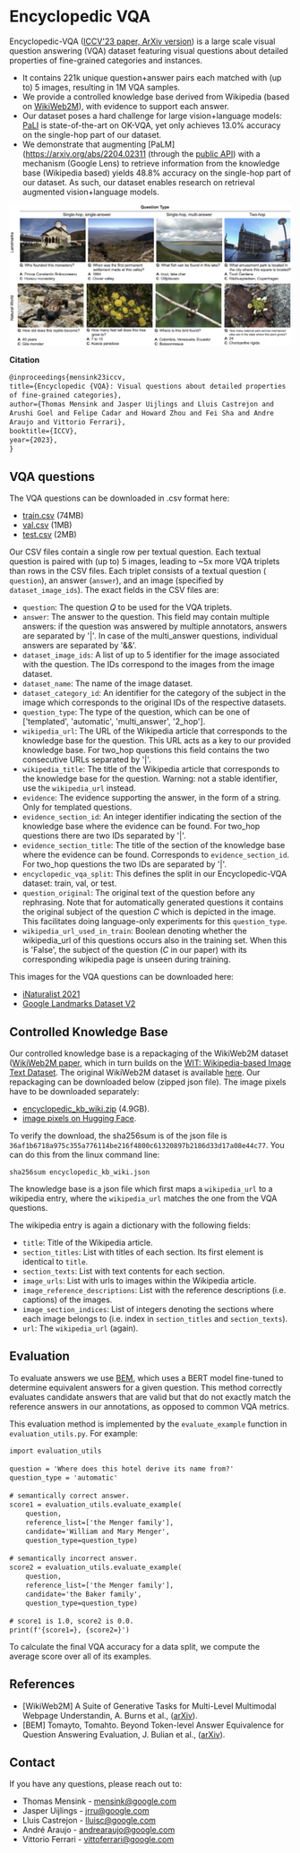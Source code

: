 # Encyclopedic VQA

Encyclopedic-VQA ([ICCV'23 paper, ArXiv version](https://arxiv.org/abs/2306.09224)) is a large
scale visual question answering (VQA) dataset featuring visual questions about
detailed properties of fine-grained categories and instances.

*   It contains 221k unique question+answer pairs each matched with (up to) 5
    images, resulting in 1M VQA samples.
*   We provide a controlled knowledge base derived from Wikipedia 
    (based on [WikiWeb2M](https://arxiv.org/abs/2305.03668)), with evidence
    to support each answer.
*   Our dataset poses a hard challenge for large vision+language models:
    [PaLI](https://arxiv.org/abs/2209.06794) is state-of-the-art on OK-VQA, yet
    only achieves 13.0% accuracy on the single-hop part of our dataset.
*   We demonstrate that augmenting [PaLM](https://arxiv.org/abs/2204.02311 (through the [public API](https://developers.generativeai.google/)) with a mechanism (Google Lens) to retrieve information from the knowledge base (Wikipedia based) yields 48.8% accuracy on the single-hop part of our dataset.
    As such, our dataset enables research on retrieval augmented vision+language
    models.

![Examples of dataset](encyclopedic_vqa_examples.png)

**Citation**

```
@inproceedings{mensink23iccv,
title={Encyclopedic {VQA}: Visual questions about detailed properties of fine-grained categories},
author={Thomas Mensink and Jasper Uijlings and Lluis Castrejon and Arushi Goel and Felipe Cadar and Howard Zhou and Fei Sha and Andre Araujo and Vittorio Ferrari},
booktitle={ICCV},
year={2023},
}
```

##  VQA questions

The VQA questions can be downloaded in .csv format here:

*  [train.csv](https://storage.googleapis.com/encyclopedic-vqa/train.csv) (74MB)
*  [val.csv](https://storage.googleapis.com/encyclopedic-vqa/val.csv) (1MB)
*  [test.csv](https://storage.googleapis.com/encyclopedic-vqa/test.csv) (2MB)

Our CSV files contain a single row per textual question. Each textual question
is paired with (up to) 5 images, leading to ~5x more VQA triplets than rows in
the CSV files. Each triplet consists of a textual question (
`question`), an answer (`answer`), and an image
(specified by `dataset_image_ids`). The exact fields in the CSV files are:

*   `question`: The question *Q* to be used for the VQA triplets.
*   `answer`: The answer to the question. This field may contain multiple
    answers: if the question was answered by multiple annotators, answers are
    separated by '|'. In case of the multi_answer questions, individual answers
    are separated by '&&'.
*   `dataset_image_ids`: A list of up to 5 identifier for the image associated
    with the question. The IDs correspond to the images from the image dataset.
*   `dataset_name`: The name of the image dataset.
*   `dataset_category_id`: An identifier for the category of the subject in the
    image which corresponds to the original IDs of the respective datasets.
*   `question_type`: The type of the question, which can be one of ['templated',
    'automatic', 'multi_answer', '2_hop'].
*   `wikipedia_url`: The URL of the Wikipedia article that corresponds to the
    knowledge base for the question. This URL acts as a key to our provided
    knowledge base. For two_hop questions this field contains the two
    consecutive URLs separated by '|'.
*   `wikipedia_title`: The title of the Wikipedia article that corresponds to
    the knowledge base for the question. Warning: not a stable identifier, use
    the `wikipedia_url` instead.
*   `evidence`: The evidence supporting the answer, in the form of a string.
    Only for templated questions.
*   `evidence_section_id`: An integer identifier indicating the section of the
    knowledge base where the evidence can be found. For two_hop questions there
    are two IDs separated by '|'.
*   `evidence_section_title`: The title of the section of the knowledge base
    where the evidence can be found. Corresponds to `evidence_section_id`. For
    two_hop questions the two IDs are separated by '|'.
*   `encyclopedic_vqa_split`: This defines the split in our Encyclopedic-VQA
    dataset: train, val, or test.
*   `question_original`: The original text of the question before any
    rephrasing. Note that for automatically generated questions it contains the
    original subject of the question *C* which is depicted in the image. This
    facilitates doing language-only experiments for this `question_type`.
*   `wikipedia_url_used_in_train`: Boolean denoting whether the wikipedia_url of
    this questions occurs also in the training set. When this is 'False', the
    subject of the question (*C* in our paper) with its corresponding wikipedia
    page is unseen during training.

This images for the VQA questions can be downloaded here: 

*   [iNaturalist 2021](https://github.com/visipedia/inat_comp/tree/master/2021)
*   [Google Landmarks Dataset V2](https://github.com/cvdfoundation/google-landmark)


## Controlled Knowledge Base

Our controlled knowledge base is a repackaging of the WikiWeb2M dataset
([WikiWeb2M paper](https://arxiv.org/abs/2305.03668), which in turn builds on 
the [WIT: Wikipedia-based Image Text Dataset](https://github.com/google-research-datasets/wit).
The original WikiWeb2M dataset is available [here](https://github.com/google-research-datasets/wit/blob/main/wikiweb2m.md).
Our repackaging can be downloaded below (zipped json file). The image pixels
have to be downloaded separately:

* [encyclopedic_kb_wiki.zip](https://storage.googleapis.com/encyclopedic-vqa/encyclopedic_kb_wiki.zip) (4.9GB).
* [image pixels on Hugging Face](https://huggingface.co/datasets/TREC-AToMiC/AToMiC-Images-v0.2).

To verify the download, the sha256sum is of the json file is
`36af1b6718a975c355a776114be216f4800c61320897b2186d33d17a08e44c77`. You can do
this from the linux command line:

```
sha256sum encyclopedic_kb_wiki.json
```

The knowledge base is a json file which first maps a `wikipedia_url` to a 
wikipedia entry, where the `wikipedia_url` matches the one from the
VQA questions.

The wikipedia entry is again a dictionary with the following fields:

* `title`: Title of the Wikipedia article.
* `section_titles`: List with titles of each section. Its first element is
  identical to `title`. 
* `section_texts`: List with text contents for each section.
* `image_urls`: List with urls to images within the Wikipedia article.
* `image_reference_descriptions`: List with the reference descriptions
   (i.e. captions) of the images.
* `image_section_indices`: List of integers denoting the sections where each 
  image belongs to (i.e. index in `section_titles` and `section_texts`).
* `url`: The `wikipedia_url` (again).

## Evaluation

To evaluate answers we use
[BEM](https://arxiv.org/abs/2202.07654),
which uses a BERT model fine-tuned to determine equivalent answers
for a given question.
This method correctly evaluates candidate
answers that are valid but that do not exactly match the reference answers
in our annotations, as opposed to common VQA metrics.

This evaluation method is implemented by the
`evaluate_example` function in `evaluation_utils.py`. For example:

```
import evaluation_utils

question = 'Where does this hotel derive its name from?'
question_type = 'automatic'

# semantically correct answer.
score1 = evaluation_utils.evaluate_example(
    question,
    reference_list=['the Menger family'],
    candidate='William and Mary Menger',
    question_type=question_type)

# semantically incorrect answer.
score2 = evaluation_utils.evaluate_example(
    question,
    reference_list=['the Menger family'],
    candidate='the Baker family',
    question_type=question_type)

# score1 is 1.0, score2 is 0.0.
print(f'{score1=}, {score2=}')
```

To calculate the final VQA accuracy for a data split, we compute the average
score over all of its examples.

## References

-  [WikiWeb2M] A Suite of Generative Tasks for Multi-Level Multimodal Webpage Understandin, A. Burns et al., ([arXiv](https://arxiv.org/abs/2305.03668)).
-  [BEM] Tomayto, Tomahto. Beyond Token-level Answer Equivalence for Question Answering Evaluation, J. Bulian et al., ([arXiv](http://arxiv.org/abs/2202.07654)).

## Contact

If you have any questions, please reach out to:

* Thomas Mensink - mensink@google.com
* Jasper Uijlings - jrru@google.com
* Lluis Castrejon - lluisc@google.com
* André Araujo - andrearaujo@google.com
* Vittorio Ferrari - vittoferrari@google.com
